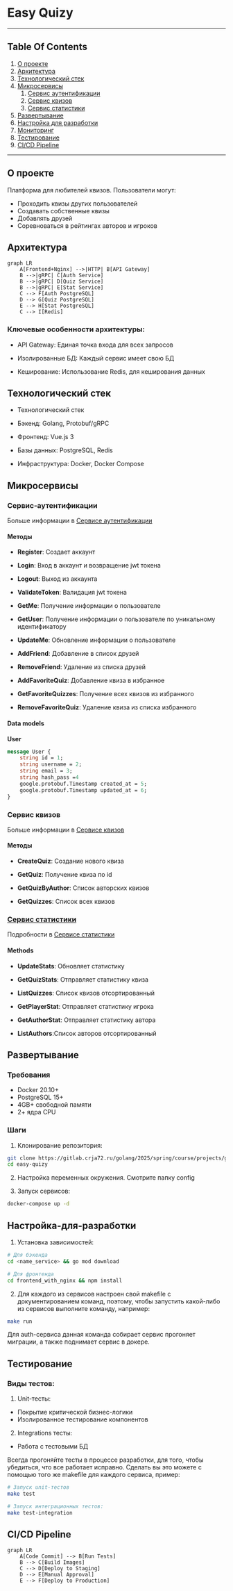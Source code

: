 # Easy Quizy

---
## Table Of Contents


1. [О проекте](#о-проекте)
2. [Архитектура](#архитектура)
3. [Технологический стек](#технологический-стек)
4. [Микросервисы](#микросервисы)
   1. [Сервис аутентификации](#сервис-аутентификации)
   2. [Сервис квизов](#сервис-квизов)
   3. [Сервис статистики](#сервис-статистики)
5. [Развертывание](#развертывание)
6. [Настройка для разработки](#настройка-для-разработки)
7. [Мониторинг](#мониторинг)
8. [Тестирование](#тестирование)
9. [CI/CD Pipeline](#cicd-pipeline)

---
## О проекте

Платформа для любителей квизов. Пользователи могут:
- Проходить квизы других пользователей
- Создавать собственные квизы
- Добавлять друзей
- Соревноваться в рейтингах авторов и игроков

## Архитектура

```mermaid
graph LR
    A[Frontend+Nginx] -->|HTTP| B[API Gateway]
    B -->|gRPC| C[Auth Service]
    B -->|gRPC| D[Quiz Service]
    B -->|gRPC| E[Stat Service]
    C --> F[Auth PostgreSQL]
    D --> G[Quiz PostgreSQL]
    E --> H[Stat PostgreSQL]
    C --> I[Redis]
```

### Ключевые особенности архитектуры:

- API Gateway: Единая точка входа для всех запросов

- Изолированные БД: Каждый сервис имеет свою БД

- Кеширование: Использование Redis, для кеширования данных

## Технологический стек

- Технологический стек
- Бэкенд: Golang, Protobuf/gRPC

- Фронтенд: Vue.js 3

- Базы данных: PostgreSQL, Redis

- Инфраструктура: Docker, Docker Compose

## Микросервисы

### Сервис-аутентификации

Больше информации в [Сервисе аутентификации](/auth_service/README.md)

#### Методы

- **Register**: Создает аккаунт

- **Login**: Вход в аккаунт и возвращение jwt токена

- **Logout**: Выход из аккаунта

- **ValidateToken**: Валидация jwt токена

- **GetMe**: Получение информации о пользователе

- **GetUser**: Получение информации о пользователе по уникальному идентификатору

- **UpdateMe**: Обновление информации о пользователе

- **AddFriend**: Добавление в список друзей

- **RemoveFriend**: Удаление из списка друзей

- **AddFavoriteQuiz**: Добавление квиза в избранное

- **GetFavoriteQuizzes**: Получение всех квизов из избранного

- **RemoveFavoriteQuiz**: Удаление квиза из списка избранного

#### Data models

**User**
```protobuf
message User {
    string id = 1;
    string username = 2;
    string email = 3;
    string hash_pass =4
    google.protobuf.Timestamp created_at = 5;
    google.protobuf.Timestamp updated_at = 6;
}
```

### Сервис квизов

Больше информации в [Сервисе квизов](/quiz_service/README.md)

#### Методы

- **CreateQuiz**: Создание нового квиза

- **GetQuiz**: Получение квиза по id

- **GetQuizByAuthor**: Список авторских квизов

- **GetQuizzes**: Список всех квизов 



### [Сервис статистики]("https://gitlab.crja72.ru/golang/2025/spring/course/projects/go14/easy-quizy/-/blob/main/stat_service/README.md")

Подробности в [Сервисе статистики](stat_service/README.md)

#### Methods
- **UpdateStats**: Обновляет статистику
  
- **GetQuizStats**: Отправляет статистику квиза
  
- **ListQuizzes**: Список квизов отсортированный
  
- **GetPlayerStat**: Отправляет статистику игрока
   
- **GetAuthorStat**: Отправляет статистику автора

- **ListAuthors**:Список авторов отсортированный
  
## Развертывание

### Требования
- Docker 20.10+
- PostgreSQL 15+
- 4GB+ свободной памяти
- 2+ ядра CPU

### Шаги

1. Клонирование репозитория:
```bash
git clone https://gitlab.crja72.ru/golang/2025/spring/course/projects/go14/easy-quizy.git
cd easy-quizy
```
2. Настройка переменных окружения. Смотрите папку config

3. Запуск сервисов:
```bash
docker-compose up -d
```

## Настройка-для-разработки

1. Установка зависимостей:

```bash
# Для бэкенда
cd <name_service> && go mod download

# Для фронтенда
cd frontend_with_nginx && npm install
```

2. Для каждого из сервисов настроен свой makefile с документированием команд, поэтому, чтобы запустить какой-либо из сервисов выполните команду, например:

```bash
make run
```

Для auth-сервиса данная команда собирает сервис прогоняет миграции, а также поднимает сервис в докере.

## Тестирование

### Виды тестов:

1. Unit-тесты:
- Покрытие критической бизнес-логики
- Изолированное тестирование компонентов

2. Integrations тесты:
- Работа с тестовыми БД

Всегда прогоняйте тесты в процессе разработки, для того, чтобы убедиться, что все работает исправно. Сделать вы это можете с помощью того же makefile для каждого сервиса, пример:

```bash
# Запуск unit-тестов
make test

# Запуск интеграционных тестов:
make test-integration
```

## CI/CD Pipeline

```mermaid
graph LR
    A[Code Commit] --> B[Run Tests]
    B --> C[Build Images]
    C --> D[Deploy to Staging]
    D --> E[Manual Approval]
    E --> F[Deploy to Production]
```
